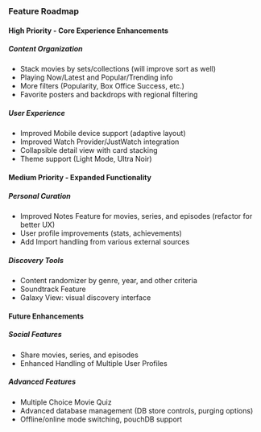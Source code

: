### **Feature Roadmap**

#### **High Priority \- Core Experience Enhancements**

##### **Content Organization**

* Stack movies by sets/collections (will improve sort as well)  
* Playing Now/Latest and Popular/Trending info  
* More filters (Popularity, Box Office Success, etc.)  
* Favorite posters and backdrops with regional filtering

##### **User Experience**

* Improved Mobile device support (adaptive layout)  
* Improved Watch Provider/JustWatch integration  
* Collapsible detail view with card stacking  
* Theme support (Light Mode, Ultra Noir)

#### **Medium Priority \- Expanded Functionality**

##### **Personal Curation**

* Improved Notes Feature for movies, series, and episodes (refactor for better UX)  
* User profile improvements (stats, achievements)  
* Add Import handling from various external sources

##### **Discovery Tools**

* Content randomizer by genre, year, and other criteria  
* Soundtrack Feature  
* Galaxy View: visual discovery interface

#### **Future Enhancements**

##### **Social Features**

* Share movies, series, and episodes  
* Enhanced Handling of Multiple User Profiles

##### **Advanced Features**

* Multiple Choice Movie Quiz  
* Advanced database management (DB store controls, purging options)  
* Offline/online mode switching, pouchDB support